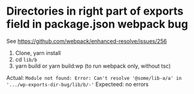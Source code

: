 # Directories in right part of exports field in package.json webpack bug

See https://github.com/webpack/enhanced-resolve/issues/256

1. Clone, yarn install
2. cd `lib/b`
3. yarn build or yarn build:wp (to run webpack only, without tsc)


Actual: `Module not found: Error: Can't resolve '@some/lib-a/a' in '.../wp-exports-dir-bug/lib/b/-'`
Expecteed: no errors


